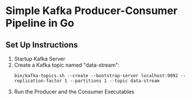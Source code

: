 # Simple Kafka Producer-Consumer Pipeline in Go

## Set Up Instructions

1. Startup Kafka Server
2. Create a Kafka topic named "data-stream":
   ```
   bin/kafka-topics.sh --create --bootstrap-server localhost:9092 --replication-factor 1 --partitions 1 --topic data-stream
   ```
3. Run the Producer and the Consumer Executables


